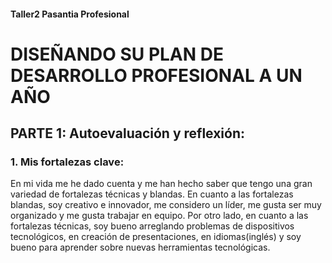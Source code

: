 #### Taller2 Pasantia Profesional
# DISEÑANDO SU PLAN DE DESARROLLO PROFESIONAL A UN AÑO

## PARTE 1: Autoevaluación y reflexión:
### 1. Mis fortalezas clave:
En mi vida me he dado cuenta y me han hecho saber que tengo una gran variedad de fortalezas técnicas y blandas. En cuanto a las fortalezas blandas, soy creativo e innovador, me considero un líder, me gusta ser muy organizado y me gusta trabajar en equipo. Por otro lado, en cuanto a las fortalezas técnicas, soy bueno arreglando problemas de dispositivos tecnológicos, en creación de presentaciones, en idiomas(inglés) y soy bueno para aprender sobre nuevas herramientas tecnológicas.
